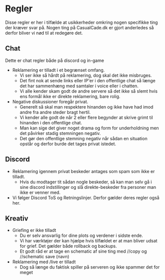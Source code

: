 # Regler
Disse regler er her i tilfælde at usikkerheder omkring nogen specifikke ting der kræver svar på.
Nogen ting på CasualCade.dk er gjort anderledes så derfor bliver vi nød til at redegøre det.

## Chat
Dette er chat regler både på discord og in-game
* Reklamering er tilladt i et begrænset omfang.
  - Vi ser ikke så hårdt på reklamering, dog skal det ikke misbruges.
  - Det fint nok at sende links eller IP'er i den offentlige chat så længe det har sammenhæng med samtaler i voice eller i chatten. 
  - Vi alle kender skam godt de andre servere så det ikke så slemt hvis ens formål ikke er direkte reklamering, bare rolig.
* Negative diskussioner foregår privat.
  - Generelt så skal man respektere hinanden og ikke have had imod andre fra andre steder bragt hertil.
  - Vi kender alle godt de når 2 eller flere begynder at skrive grimt til hinanden i den offentlige chat.
  - Man kan sige det giver noget drama og form for underholdning men det påvirker stadig stemningen negativ.
  - Det gør den offentlige stemning negativ når sådan en situation opstår og derfor burde det tages privat istedet.

## Discord
* Reklamering igennem privat beskeder antages som spam som ikke er tilladt.
  - Hvis du modtager tit sådan nogle beskeder, så kan man selv gå i sine discord indstillinger og slå direkte-beskeder fra personer man ikke er venner med.
* Vi følger Discord ToS og Retningslinjer. Derfor gælder deres regler også her.

## Kreativ
* Griefing er ikke tilladt
  - Du er selv ansvarlig for dine plots og verdener i sidste ende.
  - Vi har værktøjer der kan hjælpe hvis tilfældet er at man bliver udsat for grief. Det gælder både rollback og backups.
  - Et godt råd er at tage en schematic af sine ting med //copy og //schematic save (navn)
* Reklamering med /live er tilladt
  - Dog så længe du faktisk spiller på serveren og ikke spammer det for meget
